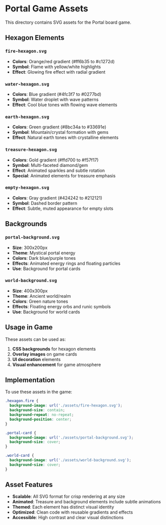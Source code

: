 # Portal Game Assets

This directory contains SVG assets for the Portal board game.

## Hexagon Elements

### `fire-hexagon.svg`
- **Colors**: Orange/red gradient (#ff6b35 to #c1272d)
- **Symbol**: Flame with yellow/white highlights
- **Effect**: Glowing fire effect with radial gradient

### `water-hexagon.svg`
- **Colors**: Blue gradient (#4fc3f7 to #0277bd)
- **Symbol**: Water droplet with wave patterns
- **Effect**: Cool blue tones with flowing wave elements

### `earth-hexagon.svg`
- **Colors**: Green gradient (#8bc34a to #33691e)
- **Symbol**: Mountain/crystal formation with gems
- **Effect**: Natural earth tones with crystalline elements

### `treasure-hexagon.svg`
- **Colors**: Gold gradient (#ffd700 to #f57f17)
- **Symbol**: Multi-faceted diamond/gem
- **Effect**: Animated sparkles and subtle rotation
- **Special**: Animated elements for treasure emphasis

### `empty-hexagon.svg`
- **Colors**: Gray gradient (#424242 to #212121)
- **Symbol**: Dashed border pattern
- **Effect**: Subtle, muted appearance for empty slots

## Backgrounds

### `portal-background.svg`
- **Size**: 300x200px
- **Theme**: Mystical portal energy
- **Colors**: Dark blue/purple tones
- **Effects**: Animated energy rings and floating particles
- **Use**: Background for portal cards

### `world-background.svg`
- **Size**: 400x300px
- **Theme**: Ancient world/realm
- **Colors**: Green nature tones
- **Effects**: Floating energy orbs and runic symbols
- **Use**: Background for world cards

## Usage in Game

These assets can be used as:
1. **CSS backgrounds** for hexagon elements
2. **Overlay images** on game cards
3. **UI decoration** elements
4. **Visual enhancement** for game atmosphere

## Implementation

To use these assets in the game:

```css
.hexagon.fire {
  background-image: url('./assets/fire-hexagon.svg');
  background-size: contain;
  background-repeat: no-repeat;
  background-position: center;
}

.portal-card {
  background-image: url('./assets/portal-background.svg');
  background-size: cover;
}

.world-card {
  background-image: url('./assets/world-background.svg');
  background-size: cover;
}
```

## Asset Features

- **Scalable**: All SVG format for crisp rendering at any size
- **Animated**: Treasure and background elements include subtle animations
- **Themed**: Each element has distinct visual identity
- **Optimized**: Clean code with reusable gradients and effects
- **Accessible**: High contrast and clear visual distinctions
